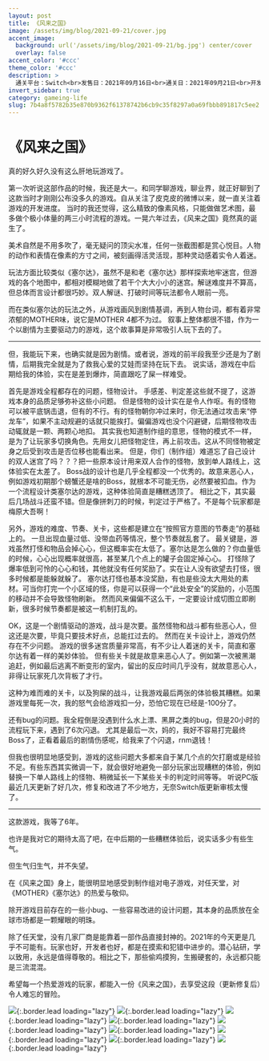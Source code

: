 ```yaml
---
layout: post
title: 《风来之国》
image: /assets/img/blog/2021-09-21/cover.jpg
accent_image: 
  background: url('/assets/img/blog/2021-09-21/bg.jpg') center/cover
  overlay: false
accent_color: '#ccc'
theme_color: '#ccc'
description: >
  通关平台：Switch<br>发售日：2021年09月16日<br>通关日：2021年09月21日<br>开发商：皮克皮<br>发行商：呵呵鱼
invert_sidebar: true
category: gameing-life
slug: 7b4a8f5782b35e870b9362f61378742b6cb9c35f8297a0a69fbbb891817c5ee2
---
```


# 《风来之国》

真的好久好久没有这么肝地玩游戏了。

第一次听说这部作品的时候，我还是大一。和同学聊游戏，聊业界，就正好聊到了这款当时才刚刚公布没多久的游戏。自从关注了皮克皮的微博以来，就一直关注着游戏的开发进度。
当时的我还觉得，这么精致的像素风格，只能做做艺术图，最多做个极小体量的两三小时流程的游戏。一晃六年过去，《风来之国》竟然真的诞生了。

美术自然是不用多吹了，毫无疑问的顶尖水准，任何一张截图都是赏心悦目。人物的动作和表情在像素的方寸之间，被刻画得活灵活现，那种灵动感着实令人着迷。

玩法方面比较类似《塞尔达》，虽然不是和老《塞尔达》那样探索地牢迷宫，但游戏的各个地图中，都相对模糊地做了若干个大大小小的迷宫。解谜难度并不算高，但总体而言设计都很巧妙。双人解谜、打破时间等玩法都令人眼前一亮。

而在类似塞尔达的玩法之外，从游戏画风到剧情基调，再到人物台词，都有着非常浓郁的MOTHER味，说它是MOTHER 4都不为过。
叙事上整体都很不错，作为一个以剧情为主要驱动力的游戏，这个故事算是非常吸引人玩下去的了。

- - - - - - - - - -

但，我能玩下来，也确实就是因为剧情。或者说，游戏的前半段我至少还是为了剧情，后期我完全就是为了救我心爱的艾娃而坚持在玩下去。
说实话，游戏在中后期给我的体验，实在是差到爆炸，简直跟吃了屎一样难受。

首先是游戏全程都存在的问题，怪物设计。
手感差、判定差这些就不提了，这游戏本身的品质足够弥补这些小问题。
但是怪物的设计实在是令人作呕。有的怪物可以被平底锅击退，但有的不行。有的怪物朝你冲过来时，你无法通过攻击来“停龙车”，如果不主动规避的话就只能挨打。偏偏游戏也没个闪避键，后期怪物攻击动辄就是一颗、两颗心地扣。
其实我也知道制作组的意思，怪物的模式不一样，是为了让玩家多切换角色。先用女儿把怪物定住，再上前攻击。这从不同怪物被定身之后受到攻击是否位移也能看出来。
但是，你们（制作组）难道忘了自己设计的双人迷宫了吗？？？把一些原本设计用来双人合作的怪物，放到单人路线上，这体验实在太差了。
Boss战的设计也是几乎全程都没一个优秀的。故意来恶心人，例如游戏初期那个螃蟹还是啥的Boss，就根本不可能无伤，必然要被扣血。作为一个流程设计类塞尔达的游戏，这种体验简直是糟糕透顶了。
相比之下，其实最后几场战斗还蛮不错。但是像拼刺刀的时候，判定过于严格了。不是每个玩家都是梅原大吾啊！

另外，游戏的难度、节奏、关卡，这些都是建立在“按照官方意图的节奏走”的基础上的。
一旦出现血量过低、没带血药等情况，整个节奏就乱套了。
最关键是，游戏虽然打怪和物品会掉心心，但这概率实在太低了。塞尔达是怎么做的？你血量低的时候，心心出现概率就很高，甚至某几个点上的罐子会固定掉心心。
打怪除了爆率低到可怜的心心和钱，其他就没有任何奖励了。实在让人没有欲望去打怪，很多时候都是能躲就躲了。
塞尔达打怪也基本没奖励，有也是些没太大用处的素材。可当你打完一个小区域的怪，你是可以获得一个“此处安全”的奖励的，小范围的移动并不会导致怪物刷新。
然而风来偏偏不这么干，一定要设计成切图立即刷新，很多时候节奏都是被这一机制打乱的。

OK，这是一个剧情驱动的游戏，战斗是次要。虽然怪物和战斗都有些恶心人，但这还是次要，毕竟只要技术好点，总能扛过去的。
然而在关卡设计上，游戏仍然存在不少问题。
游戏的很多迷宫质量非常高，有不少让人着迷的关卡，简直和塞尔达有着一样的美妙体验。
但有些关卡就是故意来恶心人了。例如第一次被黑潮追赶，例如最后逃离不断变形的室内，留出的反应时间几乎没有，就故意恶心人，非得让玩家死几次背板了才行。

这种为难而难的关卡，以及狗屎的战斗，让我游戏最后两张的体验极其糟糕。如果游戏里每死一次，我的怒气会给游戏扣一分，恐怕它现在已经是-100分了。

还有bug的问题。我全程倒是没遇到什么水上漂、黑屏之类的bug，但是20小时的流程玩下来，遇到了6次闪退。
尤其是最后一次，妈的，我好不容易打完最终Boss了，正看着最后的剧情伤感呢，给我来了个闪退，rnm退钱！

但我也很明显地感受到，游戏的这些问题大多都来自于某几个点的欠打磨或是经验不足。有些东西其实微调一下，就会很好地避免一部分玩家出现糟糕的体验，例如替换一下单人路线上的怪物、稍微延长一下某些关卡的判定时间等等。
听说PC版最近几天更新了好几次，修复和改进了不少地方，无奈Switch版更新审核太慢了。

- - - - - - - - - -

这款游戏，我等了6年。

也许是我对它的期待太高了吧，在中后期的一些糟糕体验后，说实话多少有些生气。

但生气归生气，并不失望。

在《风来之国》身上，能很明显地感受到制作组对电子游戏，对任天堂，对《MOTHER》《塞尔达》的热爱与敬仰。

除开游戏目前存在的一些小bug、一些容易改进的设计问题，其本身的品质放在全球市场都是一颗耀眼的明珠。

除了任天堂，没有几家厂商是能靠着一部作品直接封神的。2021年的今天更是几乎不可能有。玩家也好，开发者也好，都是在摸索和犯错中进步的。潜心钻研，学以致用，永远是值得尊敬的。相比之下，那些偷鸡摸狗，生搬硬套的，永远都只能是三流混混。

希望每一个热爱游戏的玩家，都能入一份《风来之国》，去享受这段（更新修复后）令人难忘的冒险。



![](/assets/img/blog/2021-09-21/1.jpg){:.border.lead loading="lazy"}
![](/assets/img/blog/2021-09-21/2.jpg){:.border.lead loading="lazy"}
![](/assets/img/blog/2021-09-21/3.jpg){:.border.lead loading="lazy"}
![](/assets/img/blog/2021-09-21/4.jpg){:.border.lead loading="lazy"}
![](/assets/img/blog/2021-09-21/5.jpg){:.border.lead loading="lazy"}
![](/assets/img/blog/2021-09-21/6.jpg){:.border.lead loading="lazy"}
![](/assets/img/blog/2021-09-21/7.jpg){:.border.lead loading="lazy"}
![](/assets/img/blog/2021-09-21/8.jpg){:.border.lead loading="lazy"}
![](/assets/img/blog/2021-09-21/9.jpg){:.border.lead loading="lazy"}


